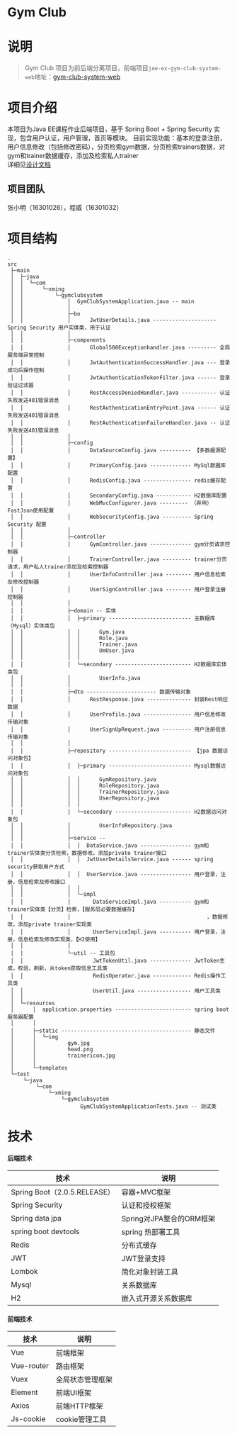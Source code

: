 # Gym Club  
# 说明  
> Gym Club 项目为前后端分离项目，前端项目`jee-ex-gym-club-system-web`地址：[gym-club-system-web](https://github.com/imjasming/jee-ex-gym-club-system-web)  
# 项目介绍  
本项目为Java EE课程作业后端项目，基于 Spring Boot + Spring Security 实现，包含用户认证，用户管理，首页等模块。
目前实现功能：基本的登录注册，用户信息修改（包括修改密码），分页检索gym数据，分页检索trainers数据，对gym和trainer数据缓存，添加及检索私人trainer  
详细见[设计文档](https://github.com/imjasming/jee-ex-gym-club-system/blob/master/JaveEE%E8%AE%BE%E8%AE%A1%E6%96%87%E6%A1%A3.docx)
## 项目团队
张小明（16301026），程威（16301032）
# 项目结构  
```
.
src
 ├─main
 │  ├─java
 │  │  └─com
 │  │      └─xming
 │  │          └─gymclubsystem
 │  │              │  GymClubSystemApplication.java -- main
 │  │              │  
 │  │              ├─bo
 │  │              │      JwtUserDetails.java -------------------- Spring Security 用户实体类，用于认证
 │  │              │      
 │  │              ├─components
 │  │              │      Global500Exceptionhandler.java --------- 全局服务端异常控制
 │  │              │      JwtAuthenticationSuccessHandler.java --- 登录成功后操作控制
 │  │              │      JwtAuthenticationTokenFilter.java ------ 登录验证过滤器
 │  │              │      RestAccessDeniedHandler.java ----------- 认证失败发送401错误消息
 │  │              │      RestAuthenticationEntryPoint.java ------ 认证失败发送401错误消息
 │  │              │      RestAuthenticationFailureHandler.java -- 认证失败发送401错误消息
 │  │              │      
 │  │              ├─config
 │  │              │      DataSourceConfig.java ---------- 【多数据源配置】
 │  │              │      PrimaryConfig.java ------------- MySql数据库配置
 │  │              │      RedisConfig.java --------------- redis缓存配置
 │  │              │      SecondaryConfig.java ----------- H2数据库配置
 │  │              │      WebMvcConfigurer.java --------- （弃用）FastJson使用配置
 │  │              │      WebSecurityConfig.java --------- Spring Security 配置
 │  │              │      
 │  │              ├─controller
 │  │              │      GymController.java ------------- gym分页请求控制器
 │  │              │      TrainerController.java --------- trainer分页请求，用户私人trainer添加及检索控制器
 │  │              │      UserInfoController.java -------- 用户信息检索及修改控制器
 │  │              │      UserSignController.java -------- 用户登录注册控制器
 │  │              │      
 │  │              ├─domain -- 实体
 │  │              │  ├─primary -------------------------- 主数据库（Mysql）实体类包
 │  │              │  │      Gym.java
 │  │              │  │      Role.java
 │  │              │  │      Trainer.java
 │  │              │  │      UmUser.java
 │  │              │  │      
 │  │              │  └─secondary ------------------------ H2数据库实体类包
 │  │              │         UserInfo.java 
 │  │              │          
 │  │              ├─dto ---------------------- 数据传输对象
 │  │              │      RestResponse.java -------------- 封装Rest响应数据
 │  │              │      UserProfile.java --------------- 用户信息修改传输对象
 │  │              │      UserSignUpRequest.java --------- 用户注册信息传输对象
 │  │              │      
 │  │              ├─repository -------------------------- 【jpa 数据访问对象包】
 │  │              │  ├─primary -------------------------- Mysql数据访问对象包
 │  │              │  │      GymRepository.java
 │  │              │  │      RoleRepository.java
 │  │              │  │      TrainerRepository.java
 │  │              │  │      UserRepository.java
 │  │              │  │      
 │  │              │  └─secondary ------------------------ H2数据访问对象包
 │  │              │         UserInfoRepository.java
 │  │              │          
 │  │              ├─service -- 
 │  │              │  │  DataService.java ---------------- gym和trainer实体类分页检索，数据修改，添加private trainer接口
 │  │              │  │  JwtUserDetailsService.java ------ spring security获取用户方式
 │  │              │  │  UserService.java ---------------- 用户登录，注册，信息检索及修改接口
 │  │              │  │  
 │  │              │  └─impl
 │  │              │       DataServiceImpl.java ---------- gym和trainer实体类【分页】检索，【服务层必要数据缓存】
 │  │              │                                           ，数据修改，添加private trainer实现类
 │  │              │       UserServiceImpl.java ---------- 用户登录，注册，信息检索及修改实现类，【H2使用】
 │  │              │          
 │  │              └─util -- 工具包
 │  │                      JwtTokenUtil.java ------------- JwtToken生成，校验，刷新，从token获取信息工具类
 │  │                      RedisOperator.java ------------ Redis操作工具类
 │  │                      UserUtil.java ----------------- 用户工具类
 │  │                      
 │  └─resources
 │      │  application.properties ------------------------ spring boot 服务器配置
 │      │  
 │      ├─static ----------------------------------------- 静态文件
 │      │  └─img
 │      │          gym.jpg
 │      │          head.png
 │      │          trainericon.jpg
 │      │          
 │      └─templates
 └─test
     └─java
         └─com
             └─xming
                 └─gymclubsystem
                       GymClubSystemApplicationTests.java -- 测试类
```
# 技术
#### 后端技术

技术 | 说明 
----|----
Spring Boot（2.0.5.RELEASE） | 容器+MVC框架 
Spring Security | 认证和授权框架 
Spring data jpa | Spring对JPA整合的ORM框架
spring boot devtools | spring 热部署工具
Redis | 分布式缓存 
JWT | JWT登录支持 
Lombok | 简化对象封装工具 
Mysql | 关系数据库
H2 | 嵌入式开源关系数据库

#### 前端技术

技术 | 说明
----|----
Vue | 前端框架 
Vue-router | 路由框架 
Vuex | 全局状态管理框架 
Element | 前端UI框架 
Axios | 前端HTTP框架 
Js-cookie | cookie管理工具 
